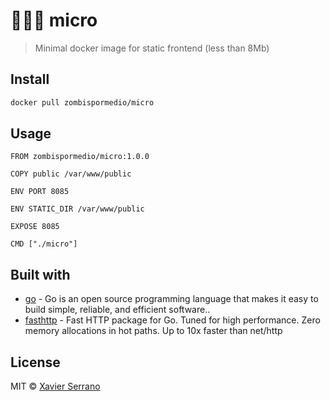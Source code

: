 # 👩🏼‍💻 micro

> Minimal docker image for static frontend (less than 8Mb)

## Install

```bash
docker pull zombispormedio/micro
```

## Usage

```docker
FROM zombispormedio/micro:1.0.0

COPY public /var/www/public

ENV PORT 8085

ENV STATIC_DIR /var/www/public

EXPOSE 8085

CMD ["./micro"]
```

## Built with

- [go](https://golang.org/) - Go is an open source programming language that makes it easy to build simple, reliable, and efficient software..
- [fasthttp](https://github.com/valyala/fasthttp) - Fast HTTP package for Go. Tuned for high performance. Zero memory allocations in hot paths. Up to 10x faster than net/http

## License

MIT © [Xavier Serrano](https://zombispormedio.github.io)
